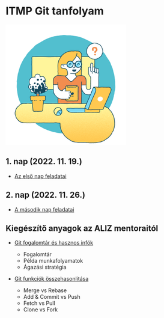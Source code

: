 # ITMP Git tanfolyam

![Screenshot](itmp_tanar_vagyok.png)

## 1. nap (2022. 11. 19.)

- [Az első nap feladatai](1_nap/1_nap_feladatok.md)


## 2. nap (2022. 11. 26.)

- [A második nap feladatai](2_nap/2_nap_feladatok.md)

## Kiegészítő anyagok az ALIZ mentoraitól

- [Git fogalomtár és hasznos infók](Aliz-ITMP%20git%20ke%CC%81pze%CC%81s%20fogalomta%CC%81r%20e%CC%81s%20hasznos%20info%CC%81k.pdf)
  - Fogalomtár
  - Példa munkafolyamatok
  - Ágazási stratégia

- [Git funkciók összehasonlitása](Aliz-ITMP_feature_comparison_git.pdf)
  - Merge vs Rebase
  - Add & Commit vs Push
  - Fetch vs Pull
  - Clone vs Fork

